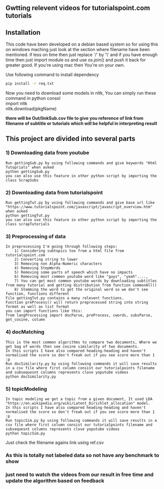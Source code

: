 ## Gwtting relevent videos for tutorialspoint.com tutorials

## Installation
This code have been developed on a debian based system so for using this on windows maching just look at the section where filename have been mentioned. if less on time then just replace '/' by '\\' and if you have enough time then just import module os and use os.join() and push it back for greater good.
If you're using mac then You're on your own.

Use following command to install dependency

```bash
pip install -r req.txt
```

Now you need to download some models in nltk, You can simply run these command in python consol <br />
import nltk <br />
nltk.download(pkgName) <br />

**there will be Out/linkSub.csv file to give you reference of link from filename of subtitle or tutorials which will be helpful in interpreting result**

## This project are divided into several parts

### 1) Downloading data from youtube
    Run gettingSub.py by using following commands and give keywords "Html Tutoprials" when asked
    python gettingSub.py
    you can also use this feature in other python script by importing the class ScrapSubs

### 2) Downloading data from tutorialspoint
    Run gettingTut.py by using following commands and give base url like "https://www.tutorialspoint.com/javascript/javascript_overview.htm" when asked
    python gettingTut.py
    you can also use this feature in other python script by importing the class scrapTutorials

### 3) Preprocessing of data
    In preprocessing I'm going through following steps:
        1) Considering subtopics too from a html file from tutorialspoint.com
        2) Converting string to lower
        3) Removing non Alpha-Numeric characters
        4) Removing StepWords
        5) Removing some parts of speech which have no impacts
        6) Removing most common youtube word like "guys", "yeah"...., 
        7) You can get most common youtube words by downloading subtitles from many tutorial and getting distribution from function commonAll()
        8) Stemming the word to get the original word so we don't see function, functions different
    File gettingTut.py contains a many relevent functions.
    Function preProcess() will return preprocessed string into string format as well as list format
    you can import functions like this:
    from langProcessing import docParse, preProcess, cwords, subsParse, get_cosine, column

### 4) docMatching
    This is the most common algorithms to compare two documents, Where we get bag of words then see cosine similarity of two documents.
    In this scripts I have also compared heading-heading and haven't normalised the score so don't freak out if you see score more than 1 :p
    Run docSimilarity.py by using following commands it will save results in a csv file where first column consist our tutorialpoints filename and subsequesnt columns represents close yoputube videos
    python docSimilarity.py

### 5) topicModeling
    In topic modeling we get a topic from a given document, It used LDA "https://en.wikipedia.org/wiki/Latent_Dirichlet_allocation" model.
    In this scripts I have also compared heading-heading and haven't normalised the score so don't freak out if you see score more than 1 :p
    Run topicSim.py by using following commands it will save results in a csv file where first column consist our tutorialpoints filename and subsequesnt columns represents close yoputube videos
    python topicSim.py


Just check the filename agains link using ref.csv
### As this is totally not labeled data so not have any benchmark to show
### just need to watch the videos from our result in free time and update the algorithm based on feedback
